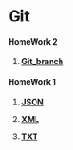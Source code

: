 # Git

#### HomeWork 2
1. **[Git_branch](https://github.com/npetyaeva/Git_branch.git)**

#### HomeWork 1

1. **[JSON](https://github.com/npetyaeva/JSON)**

2. **[XML](https://github.com/npetyaeva/XML)**

3. **[TXT](https://github.com/npetyaeva/TXT)**
